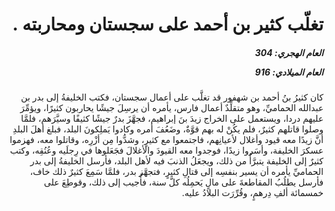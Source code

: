 <h1 dir="rtl">تغلّب كثير بن أحمد على سجستان ومحاربته .</h1>

<h5 dir="rtl">العام الهجري:  304

العام الميلادي: 916

</h5>

<p dir="rtl">كان كثيرُ بنُ أحمد بن شهفور قد تغلَّب على أعمال سجستان، فكتب الخليفةُ إلى بدر بن عبدالله الحماميِّ، وهو متقلِّدٌ أعمال فارس، يأمره أن يرسِلَ جيشًا يحاربون كثيرًا، ويؤمِّرَ عليهم دردا، ويستعمل على الخراج زيدَ بنَ إبراهيم، فجهَّزَ بدرٌ جيشًا كثيفًا وسيَّرَهم، فلمَّا وصلوا قاتلهم كثيرٌ، فلم يكُنْ له بهم قوَّةٌ، وضَعُفَ أمره وكادوا يَملِكونَ البلد، فبلغ أهلَ البلدِ أنَّ زيدًا معه قيود وأغلال لأعيانِهم، فاجتمعوا مع كثيرٍ، وشدُّوا مِن أزْرِه، وقاتلوا معه، فهزموا عسكرَ الخليفة، وأسَروا زيدًا، فوجدوا معه القيودَ والأغلالَ فجَعَلوها في رِجلَيه وعُنُقِه، وكتب كثيرٌ إلى الخليفة يتبرَّأُ من ذلك، ويجعَلُ الذنبَ فيه لأهل البلد، فأرسل الخليفةُ إلى بدر الحماميِّ يأمره أن يسير بنفسِه إلى قتالِ كثيرٍ، فتجهَّز بدر، فلمَّا سَمِعَ كثيرٌ ذلك خاف، فأرسل يطلُبُ المقاطعةَ على مالٍ يَحمِلُه كلَّ سنة، فأُجيب إلى ذلك، وقوطِعَ على خمسمائة ألفِ دِرهمٍ، وقُرِّرَت البلادُ عليه.</p></br>
